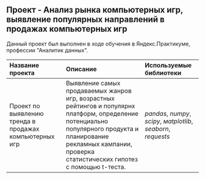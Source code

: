 ## Проект - Анализ рынка компьютерных игр, выявление популярных направлений в продажах компьютерных игр

Данный проект был выполнен в ходе обучения в Яндекс.Практикуме, профессии "Аналитик данных".

| Название проекта | Описание | Используемые библиотеки | 
| :---------------------- | :---------------------- | :---------------------- |
| Проект по выявлению тренда в продажах компьютерных игр | Выявление самых продаваемых жанров игр, возрастных рейтингов и популярнх платформ, определение потенциально популярного продукта и планирование рекламных кампании, проверка статистических гипотез с помощью t-теста. | *pandas*, *numpy*, *scipy*, *мatplotlib*, *seaborn*, *requests* |
